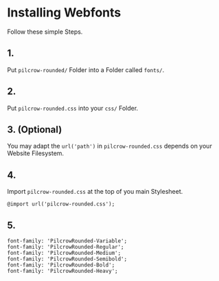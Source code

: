 # Installing Webfonts
Follow these simple Steps.

## 1.
Put `pilcrow-rounded/` Folder into a Folder called `fonts/`.

## 2.
Put `pilcrow-rounded.css` into your `css/` Folder.

## 3. (Optional)
You may adapt the `url('path')` in `pilcrow-rounded.css` depends on your Website Filesystem.

## 4.
Import `pilcrow-rounded.css` at the top of you main Stylesheet.

```
@import url('pilcrow-rounded.css');
```

## 5.


```
font-family: 'PilcrowRounded-Variable';
font-family: 'PilcrowRounded-Regular';
font-family: 'PilcrowRounded-Medium';
font-family: 'PilcrowRounded-Semibold';
font-family: 'PilcrowRounded-Bold';
font-family: 'PilcrowRounded-Heavy';
```

